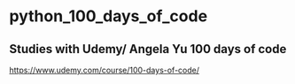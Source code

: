 # python_100_days_of_code
## Studies with Udemy/ Angela Yu 100 days of code

https://www.udemy.com/course/100-days-of-code/
